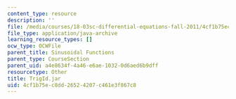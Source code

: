 ```yaml
---
content_type: resource
description: ''
file: /media/courses/18-03sc-differential-equations-fall-2011/4cf1b75ec8dd26524207c461e3f867c8_TrigId.jar
file_type: application/java-archive
learning_resource_types: []
ocw_type: OCWFile
parent_title: Sinusoidal Functions
parent_type: CourseSection
parent_uid: a4e8634f-4a46-e6ae-1032-0d6aed6b9dff
resourcetype: Other
title: TrigId.jar
uid: 4cf1b75e-c8dd-2652-4207-c461e3f867c8
---
```


